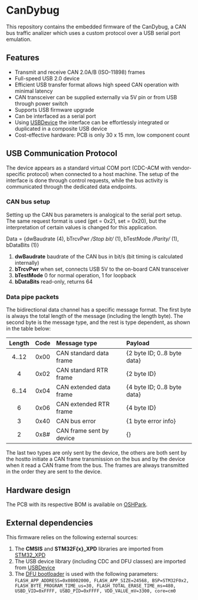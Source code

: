 # CanDybug

This repository contains the embedded firmware of the CanDybug,
a CAN bus traffic analizer which uses a custom protocol over a USB serial port emulation.

## Features

- Transmit and receive CAN 2.0A/B (ISO-11898) frames
- Full-speed USB 2.0 device
- Efficient USB transfer format allows high speed CAN operation with minimal latency
- CAN transceiver can be supplied externally via 5V pin or from USB through power switch
- Supports USB firmware upgrade
- Can be interfaced as a serial port
- Using [USBDevice][USBDevice] the interface can be effortlessly integrated or duplicated in a composite USB device
- Cost-effective hardware: PCB is only 30 x 15 mm, low component count

## USB Communication Protocol

The device appears as a standard virtual COM port (CDC-ACM with vendor-specific protocol) when connected to a host machine. 
The setup of the interface is done through control requests, 
while the bus activity is communicated through the dedicated data endpoints.

### CAN bus setup

Setting up the CAN bus parameters is analogical to the serial port setup. The same request format is used
(get = 0x21, set = 0x20), but the interpretation of certain values is changed for this application.

Data = {dwBaudrate (4), bTrcvPwr */Stop bit/* (1), bTestMode */Parity/* (1), bDataBits (1)}

1. **dwBaudrate** baudrate of the CAN bus in bit/s (bit timing is calculated internally)
2. **bTrcvPwr** when set, connects USB 5V to the on-board CAN transceiver
3. **bTestMode** 0 for normal operation, 1 for loopback 
4. **bDataBits** read-only, returns 64

### Data pipe packets

The bidirectional data channel has a specific message format.
The first byte is always the total length of the message (including the length byte).
The second byte is the message type, and the rest is type dependent, as shown in the table below:

| Length | Code | Message type             | Payload |
|:------:|:----:|:-------------------------|:--------|
| 4..12  | 0x00 | CAN standard data frame  | {2 byte ID; 0..8 byte data} |
| 4      | 0x02 | CAN standard RTR frame   | {2 byte ID} |
| 6..14  | 0x04 | CAN extended data frame  | {4 byte ID; 0..8 byte data} |
| 6      | 0x06 | CAN extended RTR frame   | {4 byte ID} |
| 3      | 0x40 | CAN bus error            | {1 byte error info} |
| 2      | 0x8# | CAN frame sent by device | {} |

The last two types are only sent by the device, the others are both sent by the hostto initiate a CAN frame transmission on the bus and by the device when it read a CAN frame from the bus.
The frames are always transmitted in the order they are sent to the device.

## Hardware design

The PCB with its respective BOM is available on [OSHPark][OSHPark].

## External dependencies

This firmware relies on the following external sources:
1. The **CMSIS** and **STM32F{x}_XPD** libraries are imported from [STM32_XPD][STM32_XPD]
2. The USB device library (including CDC and DFU classes) are imported from [USBDevice][USBDevice]
3. The [DFU bootloader][DfuBootloader] is used with the following parameters:
`FLASH_APP_ADDRESS=0x08002000, FLASH_APP_SIZE=24568, BSP=STM32F0x2, FLASH_BYTE_PROGRAM_TIME_us=30, FLASH_TOTAL_ERASE_TIME_ms=480, USBD_VID=0xFFFF, USBD_PID=0xFFFF, VDD_VALUE_mV=3300, core=cm0`

[OSHPark]: https://oshpark.com/shared_projects/jVh7PNHF
[STM32_XPD]: https://github.com/IntergatedCircuits/STM32_XPD
[USBDevice]: https://github.com/IntergatedCircuits/USBDevice
[DfuBootloader]: https://github.com/IntergatedCircuits/DfuBootloader
